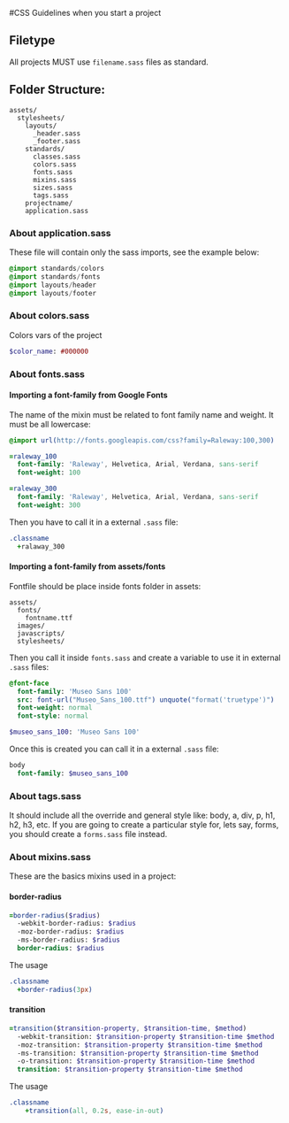 #CSS Guidelines when you start a project
## Filetype
All projects MUST use `filename.sass` files as standard.

## Folder Structure:
```
assets/
  stylesheets/
    layouts/
      _header.sass
      _footer.sass
    standards/
      classes.sass
      colors.sass
      fonts.sass
      mixins.sass
      sizes.sass
      tags.sass
    projectname/
    application.sass
```

### About application.sass
These file will contain only the sass imports, see the example below:
```sass
@import standards/colors
@import standards/fonts
@import layouts/header
@import layouts/footer
```

### About colors.sass
Colors vars of the project
```sass
$color_name: #000000
```

### About fonts.sass
#### Importing a font-family from Google Fonts
The name of the mixin must be related to font family name and weight. It must be all lowercase:
```sass
@import url(http://fonts.googleapis.com/css?family=Raleway:100,300)

=raleway_100
  font-family: 'Raleway', Helvetica, Arial, Verdana, sans-serif
  font-weight: 100

=raleway_300
  font-family: 'Raleway', Helvetica, Arial, Verdana, sans-serif
  font-weight: 300
```

Then you have to call it in a external `.sass` file:
```sass
.classname
  +ralaway_300
```

#### Importing a font-family from assets/fonts
Fontfile should be place inside fonts folder in assets:
```
assets/
  fonts/
    fontname.ttf
  images/
  javascripts/
  stylesheets/
```

Then you call it inside `fonts.sass` and create a variable to use it in external `.sass` files:
```sass
@font-face
  font-family: 'Museo Sans 100'
  src: font-url("Museo_Sans_100.ttf") unquote("format('truetype')")
  font-weight: normal
  font-style: normal

$museo_sans_100: 'Museo Sans 100'
```

Once this is created you can call it in a external `.sass` file:
```sass
body
  font-family: $museo_sans_100
```

### About tags.sass
It should include all the override and general style like: body, a, div, p, h1, h2, h3, etc. If you are going to create a particular style for, lets say, forms, you should create a `forms.sass` file instead.

### About mixins.sass
These are the basics mixins used in a project:

#### border-radius
```sass
=border-radius($radius)
  -webkit-border-radius: $radius
  -moz-border-radius: $radius
  -ms-border-radius: $radius
  border-radius: $radius
```

The usage
```sass
.classname
  +border-radius(3px)
```

#### transition
```sass
=transition($transition-property, $transition-time, $method)
  -webkit-transition: $transition-property $transition-time $method
  -moz-transition: $transition-property $transition-time $method
  -ms-transition: $transition-property $transition-time $method
  -o-transition: $transition-property $transition-time $method
  transition: $transition-property $transition-time $method
```

The usage
```sass
.classname
    +transition(all, 0.2s, ease-in-out)
```
